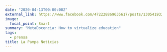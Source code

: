 ```yaml
---
date: "2020-04-13T00:00:00Z"
external_link: https://www.facebook.com/472228869635617/posts/1305419322983230/
image:
  focal_point: Smart
summary: "MetaDocencia: How to virtualize education"
tags:
  - prensa
title: La Pampa Noticias
---
```


